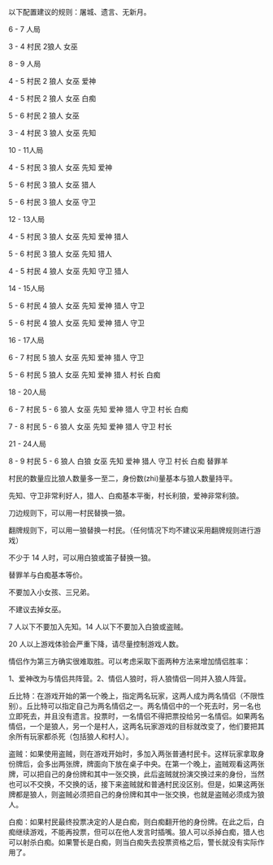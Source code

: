 以下配置建议的规则：屠城、遗言、无新月。

6 - 7 人局

3 - 4 村民 2狼人 女巫

8 - 9 人局

4 - 5 村民 2 狼人 女巫 爱神

4 - 5 村民 2 狼人 女巫 白痴

5 - 6 村民 2 狼人 女巫

3 - 4 村民 3 狼人 女巫 先知

10 - 11人局

4 - 5 村民 3 狼人 女巫 先知 爱神

5 - 6 村民 3 狼人 女巫 猎人

5 - 6 村民 3 狼人 女巫 守卫

12 - 13人局

4 - 5 村民 3 狼人 女巫 先知 爱神 猎人

5 - 6 村民 3 狼人 女巫 先知 猎人

4 - 5 村民 4 狼人 女巫 先知 守卫 猎人

14 - 15人局

5 - 6 村民 4 狼人 女巫 先知 爱神 猎人 守卫

5 - 6 村民 4 狼人 女巫 先知 爱神 猎人 守卫

16 - 17人局

6 - 7 村民 5 狼人 女巫 先知 爱神 猎人 守卫

5 - 6 村民 5 狼人 女巫 先知 爱神 猎人 村长 白痴

18 - 20人局

6 - 7 村民 5 - 6 狼人 女巫 先知 爱神 猎人 守卫 村长 白痴

7 - 8 村民 5 - 6 狼人 女巫 先知 爱神 猎人 守卫 村长

21 - 24人局

8 - 9 村民 5 - 6 狼人 白狼 女巫 先知 爱神 猎人 守卫 村长 白痴 替罪羊

村民的数量应比狼人数量多一至二，身份数(zhi)量基本与狼人数量持平。

先知、守卫非常利好人，猎人、白痴基本平衡，村长利狼，爱神非常利狼。

刀边规则下，可以用一村民替换一狼。

翻牌规则下，可以用一狼替换一村民。（任何情况下均不建议采用翻牌规则进行游戏）

不少于 14 人时，可以用白狼或笛子替换一狼。

替罪羊与白痴基本等价。

不要加入小女孩、三兄弟。

不建议去掉女巫。

7 人以下不要加入先知。14 人以下不要加入白狼或盗贼。

20 人以上游戏体验会严重下降，请尽量控制游戏人数。

情侣作为第三方确实很难取胜。可以考虑采取下面两种方法来增加情侣胜率：

1、爱神改为与情侣共阵营。2、情侣人狼时，将人狼情侣一同并入狼人阵营。

丘比特：在游戏开始的第一个晚上，指定两名玩家，这两人成为两名情侣（不限性别）。丘比特可以指定自己为两名情侣之一。两名情侣中的一个死去时，另一名也立即死去，并且没有遗言。投票时，一名情侣不得把票投给另一名情侣。如果两名情侣，一个是狼人，另一个是村人，这两名玩家游戏的目标就改变了，他们要把其余所有玩家都杀死（包括狼人和村人）。

盗贼：如果使用盗贼，则在游戏开始时，多加入两张普通村民卡。这样玩家拿取身份牌后，会多出两张牌，牌面向下放在桌子中央。在第一个晚上，盗贼观看这两张牌，可以把自己的身份牌和其中一张交换，此后盗贼就扮演交换过来的身份，当然也可以不交换，不交换的话，接下来盗贼就和普通村民没区别。但是，如果这两张牌都是狼人，则盗贼必须把自己的身份牌和其中一张交换，也就是盗贼必须成为狼人。

白痴：如果村民最终投票决定的人是白痴，则白痴翻开他的身份牌。在此之后，白痴继续游戏，不能再投票，但可以在他人发言时插嘴。狼人可以杀掉白痴，猎人也可以射杀白痴。如果警长是白痴，则当白痴失去投票资格之后，警长就没有实际作用了。